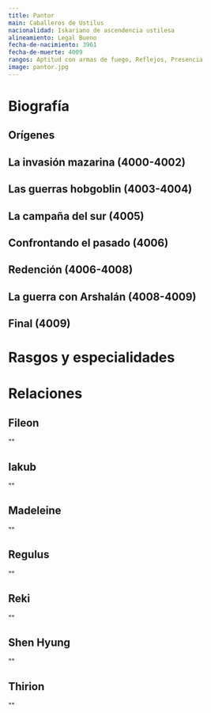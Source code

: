 ```yaml
---
title: Pantor
main: Caballeros de Ustilus
nacionalidad: Iskariano de ascendencia ustilesa
alineamiento: Legal Bueno
fecha-de-nacimiento: 3961
fecha-de-muerte: 4009
rangos: Aptitud con armas de fuego, Reflejos, Presencia
image: pantor.jpg
---
```


# Biografía

## Orígenes



## La invasión mazarina (4000-4002)



## Las guerras hobgoblin (4003-4004)



## La campaña del sur (4005)



## Confrontando el pasado (4006)



## Redención (4006-4008)



## La guerra con Arshalán (4008-4009)



## Final (4009)



# Rasgos y especialidades



# Relaciones

## Fileon

""

## Iakub

""

## Madeleine

""

## Regulus

""

## Reki

""

## Shen Hyung

""

## Thirion

""



